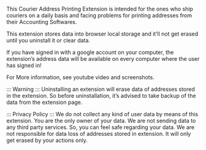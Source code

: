 This Courier Address Printing Extension is intended for the ones who ship couriers on a daily basis and facing problems for printing addresses from their Accounting Softwares.

This extension stores data into browser local storage and it’ll not get erased until you uninstall it or clear data.

If you have signed in with a google account on your computer, the extension’s address data will be available on every computer where the user has signed in!

For More information, see youtube video and screenshots.

::: Warning :::
Uninstalling an extension will erase data of addresses stored in the extension. So before uninstallation, it’s advised to take backup of the data from the extension page.

::: Privacy Policy :::
We do not collect any kind of user data by means of this extension. You are the only owner of your data.
We are not sending data to any third party services. So, you can feel safe regarding your data. We are not responsible for data loss of addresses stored in extension. It will only get erased by your actions only.



